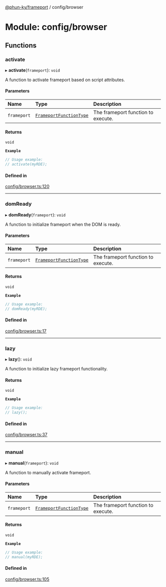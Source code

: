[@phun-ky/frameport](../README.md) / config/browser

# Module: config/browser

## Functions

### activate

▸ **activate**(`frameport`): `void`

A function to activate frameport based on script attributes.

#### Parameters

| Name | Type | Description |
| :------ | :------ | :------ |
| `frameport` | [`FrameportFunctionType`](types.md#frameportfunctiontype) | The frameport function to execute. |

#### Returns

`void`

**`Example`**

```ts
// Usage example:
// activate(myRDE);
```

#### Defined in

[config/browser.ts:120](https://github.com/phun-ky/frameport/blob/main/src/config/browser.ts#L120)

___

### domReady

▸ **domReady**(`frameport`): `void`

A function to initialize frameport when the DOM is ready.

#### Parameters

| Name | Type | Description |
| :------ | :------ | :------ |
| `frameport` | [`FrameportFunctionType`](types.md#frameportfunctiontype) | The frameport function to execute. |

#### Returns

`void`

**`Example`**

```ts
// Usage example:
// domReady(myRDE);
```

#### Defined in

[config/browser.ts:17](https://github.com/phun-ky/frameport/blob/main/src/config/browser.ts#L17)

___

### lazy

▸ **lazy**(): `void`

A function to initialize lazy frameport functionality.

#### Returns

`void`

**`Example`**

```ts
// Usage example:
// lazy();
```

#### Defined in

[config/browser.ts:37](https://github.com/phun-ky/frameport/blob/main/src/config/browser.ts#L37)

___

### manual

▸ **manual**(`frameport`): `void`

A function to manually activate frameport.

#### Parameters

| Name | Type | Description |
| :------ | :------ | :------ |
| `frameport` | [`FrameportFunctionType`](types.md#frameportfunctiontype) | The frameport function to execute. |

#### Returns

`void`

**`Example`**

```ts
// Usage example:
// manual(myRDE);
```

#### Defined in

[config/browser.ts:105](https://github.com/phun-ky/frameport/blob/main/src/config/browser.ts#L105)
